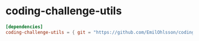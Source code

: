 # coding-challenge-utils

```toml
[dependencies]
coding-challenge-utils = { git = "https://github.com/EmilOhlsson/coding-challenge-utils.git" }
```
